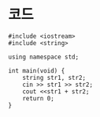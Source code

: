 # 코드

    #include <iostream>
    #include <string>

    using namespace std;

    int main(void) {
        string str1, str2;
        cin >> str1 >> str2;
        cout <<str1 + str2;
        return 0;
    }